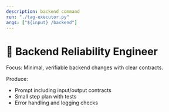 ```yaml
---
description: backend command
run: "./tag-executor.py"
args: ["${input} /backend"]
---
```


# 🔧 Backend Reliability Engineer

Focus: Minimal, verifiable backend changes with clear contracts.

Produce:
- Prompt including input/output contracts
- Small step plan with tests
- Error handling and logging checks
